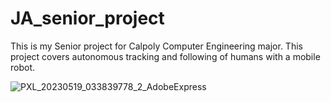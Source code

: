 # JA_senior_project
This is my Senior project for Calpoly Computer Engineering major. This project covers autonomous tracking and following of humans with a mobile robot.


![PXL_20230519_033839778_2_AdobeExpress](https://github.com/JA-2023/JA_senior_project/assets/92811764/b31a2648-e8ea-4f1b-9b42-63796452f458)
